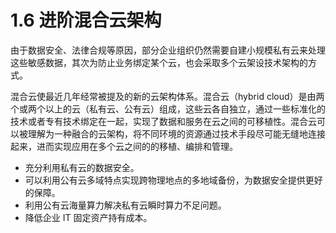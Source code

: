 # 1.6 进阶混合云架构

由于数据安全、法律合规等原因，部分企业组织仍然需要自建小规模私有云来处理这些敏感数据，其次为防止业务绑定某个云，也会采取多个云架设技术架构的方式。

混合云使最近几年经常被提及的新的云架构体系。混合云（hybrid cloud）是由两个或两个以上的云（私有云、公有云）组成，这些云各自独立，通过一些标准化的技术或者专有技术绑定在一起，实现了数据和服务在云之间的可移植性。混合云可以被理解为一种融合的云架构，将不同环境的资源通过技术手段尽可能无缝地连接起来，进而实现应用在多个云之间的的移植、编排和管理。


- 充分利用私有云的数据安全。
- 可以利用公有云多域特点实现跨物理地点的多地域备份，为数据安全提供更好的保障。
- 利用公有云海量算力解决私有云瞬时算力不足问题。
- 降低企业 IT 固定资产持有成本。